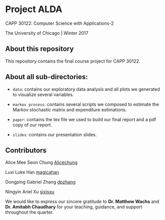 # Project ALDA

CAPP 30122: Computer Science with Applications-2

The University of Chicago | Winter 2017

## About this repository
This repository contains the final course project for CAPP 30122. 

## About all sub-directories:
* <code>data</code>: contains our exploratory data analysis and all plots we 
generated to visualize several variables.

* <code>markov process</code>: contains several scripts we composed to estimate 
the Markov stochastic matrix and expenditure estimations.

* <code>paper</code>: contains the tex file we used to build our final report 
and a pdf copy of our report.

* <code>slides</code>: contains our presentation slides.

## Contributors
Alice Mee Seon Chung [Alicechung](https://github.com/Alicechung)

Luxi Luke Han [magicahan](https://github.com/magicahan)

Dongping Gabriel Zhang [dpzhang](https://github.com/dpzhang)

Ningyin Ariel Xu [sixisxu](https://github.com/sixisxu)

We would like to express our sincere gratitude to **Dr. Matthew Wachs** and 
**Dr. Amitabh Chaudhary** for your teaching, guidance, and support throughout the
quarter.
